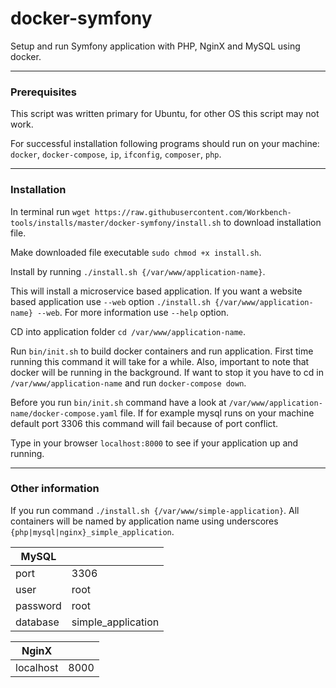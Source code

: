 # docker-symfony

Setup and run Symfony application with PHP, NginX and MySQL using docker.

---
### Prerequisites
This script was written primary for Ubuntu, for other OS this script may not work. 

For successful installation following programs should run on your machine: `docker`, `docker-compose`, `ip`, `ifconfig`, `composer`, `php`.

---

### Installation

In terminal run `wget https://raw.githubusercontent.com/Workbench-tools/installs/master/docker-symfony/install.sh` to download installation file.

Make downloaded file executable `sudo chmod +x install.sh`.

Install by running `./install.sh {/var/www/application-name}`.

This will install a microservice based application. If you want a website based application use `--web` option `./install.sh {/var/www/application-name} --web`. For more information use `--help` option.

CD into application folder `cd /var/www/application-name`.

Run `bin/init.sh` to build docker containers and run application. First time running this command it will take for a while. Also, important to note that docker will be running in the background. If want to stop it you have to cd in `/var/www/application-name` and run `docker-compose down`.

Before you run `bin/init.sh` command have a look at `/var/www/application-name/docker-compose.yaml` file. If for example mysql runs on your machine default port 3306 this command will fail because of port conflict.

Type in your browser `localhost:8000` to see if your application up and running.

---

### Other information

If you run command `./install.sh {/var/www/simple-application}`. All containers will be named by application name using underscores `{php|mysql|nginx}_simple_application`.

| MySQL |       |
| ----- | ----- |
| port  | 3306 |
| user  | root |
| password | root |
| database | simple_application |

| NginX |       |
| ----- | ----- |
| localhost  | 8000 |
